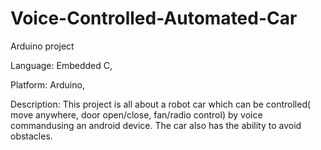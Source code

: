 # Voice-Controlled-Automated-Car
Arduino project

Language: Embedded C, 

Platform: Arduino, 

Description: This project is all about a robot car which can be controlled( move anywhere, door open/close, fan/radio control) by voice commandusing an android device. The car also has the ability to avoid obstacles.
